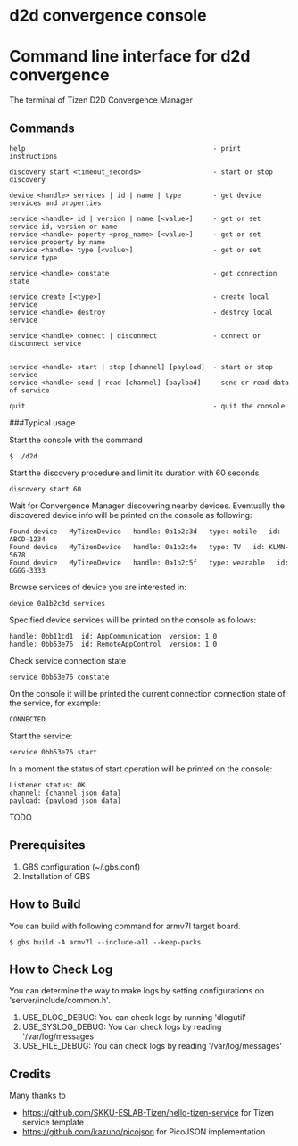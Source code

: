 # d2d convergence console
Command line interface for d2d convergence
==========================================

The terminal of Tizen D2D Convergence Manager

## Commands

```
help                                               - print instructions

discovery start <timeout_seconds>                  - start or stop discovery

device <handle> services | id | name | type        - get device services and properties

service <handle> id | version | name [<value>]     - get or set service id, version or name
service <handle> poperty <prop_name> [<value>]     - get or set service property by name
service <handle> type [<value>]                    - get or set service type

service <handle> constate                          - get connection state

service create [<type>]                            - create local service
service <handle> destroy                           - destroy local service

service <handle> connect | disconnect              - connect or disconnect service


service <handle> start | stop [channel] [payload]  - start or stop service
service <handle> send | read [channel] [payload]   - send or read data of service

quit                                               - quit the console
```

###Typical usage

Start the console with the command

```
$ ./d2d
```

Start the discovery procedure and limit its duration with 60 seconds

```
discovery start 60
```

Wait for Convergence Manager discovering nearby devices.
Eventually the discovered device info will be printed on the console as following:


```
Found device   MyTizenDevice   handle: 0a1b2c3d   type: mobile   id: ABCD-1234
Found device   MyTizenDevice   handle: 0a1b2c4e   type: TV   id: KLMN-5678
Found device   MyTizenDevice   handle: 0a1b2c5f   type: wearable   id: GGGG-3333
```

Browse services of device you are interested in:

```
device 0a1b2c3d services
```

Specified device services will be printed on the console as follows:


```
handle: 0bb11cd1  id: AppCommunication  version: 1.0
handle: 0bb53e76  id: RemoteAppControl  version: 1.0
```

Check service connection state


```
service 0bb53e76 constate

```

On the console it will be printed the current  connection connection state of the service,
for example:

```
CONNECTED
```

Start the service:

```
service 0bb53e76 start
```

In a moment the status of start operation will be printed on the console:

```
Listener status: OK
channel: {channel json data}
payload: {payload json data}
```

TODO




## Prerequisites

1. GBS configuration (~/.gbs.conf)
1. Installation of GBS

## How to Build
You can build with following command for armv7l target board.

<code>$ gbs build -A armv7l --include-all --keep-packs</code>

## How to Check Log
You can determine the way to make logs by setting configurations on 'server/include/common.h'.

1. USE_DLOG_DEBUG: You can check logs by running 'dlogutil'
1. USE_SYSLOG_DEBUG: You can check logs by reading '/var/log/messages'
1. USE_FILE_DEBUG: You can check logs by reading '/var/log/messages'

## Credits
Many thanks to

 * https://github.com/SKKU-ESLAB-Tizen/hello-tizen-service for Tizen service template
 * https://github.com/kazuho/picojson for PicoJSON implementation

